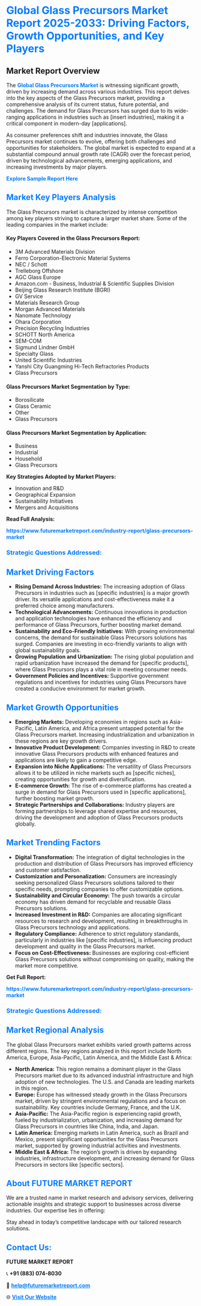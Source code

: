 <h1 style="color: #007BFF;">Global Glass Precursors Market Report 2025-2033: Driving Factors, Growth Opportunities, and Key Players</h1>

<section id="overview">
<h2>Market Report Overview</h2>
<p>The <a href="https://www.futuremarketreport.com/industry-report/glass-precursors-market" style="color: #007BFF; text-decoration: none;"><strong>Global Glass Precursors Market</strong></a> is witnessing significant growth, driven by increasing demand across various industries. This report delves into the key aspects of the Glass Precursors market, providing a comprehensive analysis of its current status, future potential, and challenges. The demand for Glass Precursors has surged due to its wide-ranging applications in industries such as [insert industries], making it a critical component in modern-day [applications].</p>
<p>As consumer preferences shift and industries innovate, the Glass Precursors market continues to evolve, offering both challenges and opportunities for stakeholders. The global market is expected to expand at a substantial compound annual growth rate (CAGR) over the forecast period, driven by technological advancements, emerging applications, and increasing investments by major players.</p>
</section>

<section id="overview">
<p><a href="https://www.futuremarketreport.com/request-sample/reportId=107225" style="color: #007BFF; text-decoration: none;"><strong>Explore Sample Report Here</strong></a></p>
</section>

<section id="key-players">
<h2 style="color: #007BFF;">Market Key Players Analysis</h2>
<p>The Glass Precursors market is characterized by intense competition among key players striving to capture a larger market share. Some of the leading companies in the market include:</p>
<h4>Key Players Covered in the Glass Precursors Report:</h4>
<ul><li>3M Advanced Materials Division</li><li>Ferro Corporation-Electronic Material Systems</li><li>NEC / Schott</li><li>Trelleborg Offshore</li><li>AGC Glass Europe</li><li>Amazon.com - Business, Industrial &amp; Scientific Supplies Division</li><li>Beijing Glass Research Institute (BGRI)</li><li>GV Service</li><li>Materials Research Group</li><li>Morgan Advanced Materials</li><li>Nanomate Technology</li><li>Ohara Corporation</li><li>Precision Recycling Industries</li><li>SCHOTT North America</li><li>SEM-COM</li><li>Sigmund Lindner GmbH</li><li>Specialty Glass</li><li>United Scientific Industries</li><li>Yanshi City Guangming Hi-Tech Refractories Products</li><li>Glass Precursors</li></ul>
<h4>Glass Precursors Market Segmentation by Type:</h4>
<ul><li>Borosilicate</li><li>Glass Ceramic</li><li>Other</li><li>Glass Precursors</li></ul>

<h4>Glass Precursors Market Segmentation by Application:</h4>
<ul><li>Business</li><li>Industrial</li><li>Household</li><li>Glass Precursors</li></ul>
<p><strong>Key Strategies Adopted by Market Players:</strong></p>
<ul>
<li>Innovation and R&D</li>
<li>Geographical Expansion</li>
<li>Sustainability Initiatives</li>
<li>Mergers and Acquisitions</li>
</ul>
</section>

<section>
<p><strong>Read Full Analysis: </strong></p><a href="https://www.futuremarketreport.com/industry-report/glass-precursors-market" style="color: #007BFF; text-decoration: none;"><strong>https://www.futuremarketreport.com/industry-report/glass-precursors-market</strong></a>
<h3 style="color: #007BFF;">Strategic Questions Addressed:</h3>
</section>

<section id="driving-factors">
<h2 style="color: #007BFF;">Market Driving Factors</h2>
<ul>
<li><strong>Rising Demand Across Industries:</strong> The increasing adoption of Glass Precursors in industries such as [specific industries] is a major growth driver. Its versatile applications and cost-effectiveness make it a preferred choice among manufacturers.</li>
<li><strong>Technological Advancements:</strong> Continuous innovations in production and application technologies have enhanced the efficiency and performance of Glass Precursors, further boosting market demand.</li>
<li><strong>Sustainability and Eco-Friendly Initiatives:</strong> With growing environmental concerns, the demand for sustainable Glass Precursors solutions has surged. Companies are investing in eco-friendly variants to align with global sustainability goals.</li>
<li><strong>Growing Population and Urbanization:</strong> The rising global population and rapid urbanization have increased the demand for [specific products], where Glass Precursors plays a vital role in meeting consumer needs.</li>
<li><strong>Government Policies and Incentives:</strong> Supportive government regulations and incentives for industries using Glass Precursors have created a conducive environment for market growth.</li>
</ul>
</section>

<section id="growth-opportunities">
<h2 style="color: #007BFF;">Market Growth Opportunities</h2>
<ul>
<li><strong>Emerging Markets:</strong> Developing economies in regions such as Asia-Pacific, Latin America, and Africa present untapped potential for the Glass Precursors market. Increasing industrialization and urbanization in these regions are key growth drivers.</li>
<li><strong>Innovative Product Development:</strong> Companies investing in R&D to create innovative Glass Precursors products with enhanced features and applications are likely to gain a competitive edge.</li>
<li><strong>Expansion into Niche Applications:</strong> The versatility of Glass Precursors allows it to be utilized in niche markets such as [specific niches], creating opportunities for growth and diversification.</li>
<li><strong>E-commerce Growth:</strong> The rise of e-commerce platforms has created a surge in demand for Glass Precursors used in [specific applications], further boosting market growth.</li>
<li><strong>Strategic Partnerships and Collaborations:</strong> Industry players are forming partnerships to leverage shared expertise and resources, driving the development and adoption of Glass Precursors products globally.</li>
</ul>
</section>

<section id="trending-factors">
<h2 style="color: #007BFF;">Market Trending Factors</h2>
<ul>
<li><strong>Digital Transformation:</strong> The integration of digital technologies in the production and distribution of Glass Precursors has improved efficiency and customer satisfaction.</li>
<li><strong>Customization and Personalization:</strong> Consumers are increasingly seeking personalized Glass Precursors solutions tailored to their specific needs, prompting companies to offer customizable options.</li>
<li><strong>Sustainability and Circular Economy:</strong> The push towards a circular economy has driven demand for recyclable and reusable Glass Precursors solutions.</li>
<li><strong>Increased Investment in R&D:</strong> Companies are allocating significant resources to research and development, resulting in breakthroughs in Glass Precursors technology and applications.</li>
<li><strong>Regulatory Compliance:</strong> Adherence to strict regulatory standards, particularly in industries like [specific industries], is influencing product development and quality in the Glass Precursors market.</li>
<li><strong>Focus on Cost-Effectiveness:</strong> Businesses are exploring cost-efficient Glass Precursors solutions without compromising on quality, making the market more competitive.</li>
</ul>
</section>

<section>
<p><strong>Get Full Report: </strong></p><a href="https://www.futuremarketreport.com/industry-report/glass-precursors-market" style="color: #007BFF; text-decoration: none;"><strong>https://www.futuremarketreport.com/industry-report/glass-precursors-market</strong></a>
<h3 style="color: #007BFF;">Strategic Questions Addressed:</h3>
</section>


<section id="regional-analysis">
<h2 style="color: #007BFF;">Market Regional Analysis</h2>
<p>The global Glass Precursors market exhibits varied growth patterns across different regions. The key regions analyzed in this report include North America, Europe, Asia-Pacific, Latin America, and the Middle East & Africa:</p>
<ul>
<li><strong>North America:</strong> This region remains a dominant player in the Glass Precursors market due to its advanced industrial infrastructure and high adoption of new technologies. The U.S. and Canada are leading markets in this region.</li>
<li><strong>Europe:</strong> Europe has witnessed steady growth in the Glass Precursors market, driven by stringent environmental regulations and a focus on sustainability. Key countries include Germany, France, and the U.K.</li>
<li><strong>Asia-Pacific:</strong> The Asia-Pacific region is experiencing rapid growth, fueled by industrialization, urbanization, and increasing demand for Glass Precursors in countries like China, India, and Japan.</li>
<li><strong>Latin America:</strong> Emerging markets in Latin America, such as Brazil and Mexico, present significant opportunities for the Glass Precursors market, supported by growing industrial activities and investments.</li>
<li><strong>Middle East & Africa:</strong> The region’s growth is driven by expanding industries, infrastructure development, and increasing demand for Glass Precursors in sectors like [specific sectors].</li>
</ul>
</section>

<footer>
<h2 style="color: #007BFF;">About FUTURE MARKET REPORT</h2>
<p>We are a trusted name in market research and advisory services, delivering actionable insights and strategic support to businesses across diverse industries. Our expertise lies in offering:</p>

<p>Stay ahead in today’s competitive landscape with our tailored research solutions.</p>

<h2 style="color: #007BFF;">Contact Us:</h2>
<p><strong>FUTURE MARKET REPORT</strong></p>
<p>📞 <strong>+91 (883) 074-8030</strong></p>
<p>📧 <strong><a href="mailto:help@futuremarketreport.com" style="color: #007BFF;">help@futuremarketreport.com</a></strong></p>
<p>🌐 <strong><a href="https://www.futuremarketreport.com/" style="color: #007BFF;">Visit Our Website</a></strong></p>
</footer>